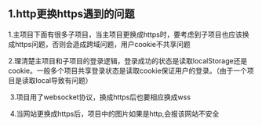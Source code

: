 



## 1.http更换https遇到的问题

​	1.主项目下面有很多子项目，当主项目更换成https时，要考虑到子项目也应该换成https问题，否则会造成跨域问题，用户cookie不共享问题

​	2.理清楚主项目和子项目的登录逻辑，登录成功的状态是读取localStorage还是cookie。一般多个项目共享登录状态是读取cookie保证用户的登录。（由于一个项目是读取local导致有问题）

​	3.项目用了websocket协议，换成https后也要相应换成wss

​	4.当网站更换成https后，项目中的图片如果是http,会报该网站不安全

